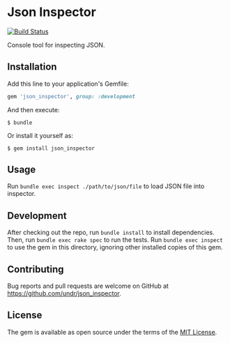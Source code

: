 # Json Inspector

[![Build Status](https://travis-ci.org/undr/json_inspector.svg?branch=master)](https://travis-ci.org/undr/json_inspector)

Console tool for inspecting JSON.

## Installation

Add this line to your application's Gemfile:

```ruby
gem 'json_inspector', group: :development
```

And then execute:

```
$ bundle
```

Or install it yourself as:

```
$ gem install json_inspector
```

## Usage

Run `bundle exec inspect ./path/to/json/file` to load JSON file into inspector.

## Development

After checking out the repo, run `bundle install` to install dependencies. Then, run `bundle exec rake spec` to run the tests. Run `bundle exec inspect` to use the gem in this directory, ignoring other installed copies of this gem.

## Contributing

Bug reports and pull requests are welcome on GitHub at https://github.com/undr/json_inspector.


## License

The gem is available as open source under the terms of the [MIT License](http://opensource.org/licenses/MIT).

